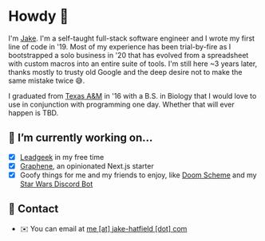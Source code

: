 # Howdy 👋

I'm [Jake](https://jake-hatfield.com). I'm a self-taught full-stack software engineer and I wrote my first line of code in '19. Most of my experience has been trial-by-fire as I bootstrapped a solo business in '20 that has evolved from a spreadsheet with custom macros into an entire suite of tools. I'm still here ~3 years later, thanks mostly to trusty old Google and the deep desire not to make the same mistake twice 😅.

I graduated from [Texas A&M](https://www.tamu.edu/) in '16 with a B.S. in Biology that I would love to use in conjunction with programming one day. Whether that will ever happen is TBD.

## 🔭 I’m currently working on...

- [x] [Leadgeek](https://leadgeek.io/) in my free time
- [x] [Graphene](https://github.com/jake-hatfield/graphene), an opinionated Next.js starter
- [x] Goofy things for me and my friends to enjoy, like [Doom Scheme](https://github.com/jake-hatfield/doom-scheme) and my [Star Wars Discord Bot](https://github.com/jake-hatfield/c-meme-30)

## 🤙 Contact

- ✉️ You can email at [me [at] jake-hatfield [dot] com](mailto:me@jake-hatfield.com)
